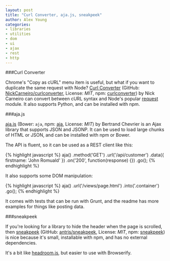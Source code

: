 ```yaml
---
layout: post
title: "Curl Converter, aja.js, sneakpeek"
author: Alex Young
categories:
- libraries
- utilities
- dom
- ui
- ajax
- rest
- http
---
```


###Curl Converter

Chrome's "Copy as cURL" menu item is useful, but what if you want to duplicate the same request with Node? [Curl Converter](http://curl.trillworks.com/#node) (GitHub: [NickCarneiro/curlconverter](https://github.com/NickCarneiro/curlconverter), License: _MIT_, npm: [curlconverter](https://www.npmjs.com/package/curlconverter)) by Nick Carneiro can convert between cURL syntax and Node's popular [request](https://www.npmjs.com/package/request) module.  It also supports Python, and can be installed with npm.

###aja.js

[aja.js](https://github.com/krampstudio/aja.js) (Bower: `aja`, npm: [aja](https://www.npmjs.com/package/aja), License: _MIT_) by Bertrand Chevrier is an Ajax library that supports JSON and JSONP.  It can be used to load large chunks of HTML or JSON, and can be installed with npm or Bower.

The API is fluent, so it can be used as a REST client like this:

{% highlight javascript %}
aja()
  .method('GET')
  .url('/api/customer')
  .data({ firstname: 'John Romuald' })
  .on('200', function(response) {})
  .go();
{% endhighlight %}

It also supports some DOM manipulation:

{% highlight javascript %}
aja()
  .url('/views/page.html')
  .into('.container')
  .go();
{% endhighlight %}

It comes with tests that can be run with Grunt, and the readme has more examples for things like posting data.

###sneakpeek

If you're looking for a library to hide the header when the page is scrolled, then [sneakpeek](http://htmlpreview.github.io/?https://github.com/antris/sneakpeek/blob/master/demo.html) (GitHub: [antris/sneakpeek](https://github.com/antris/sneakpeek), License: _MIT_, npm: [sneakpeek](https://www.npmjs.org/package/sneakpeek)) is nice because it's small, installable with npm, and has no external dependencies.

It's a bit like [headroom.js](https://github.com/WickyNilliams/headroom.js), but easier to use with Browserify.

